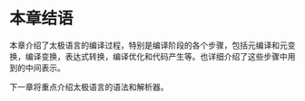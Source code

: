 # 本章结语

本章介绍了太极语言的编译过程，特别是编译阶段的各个步骤，包括元编译和元变换，编译变换，表达式转换，编译优化和代码产生等。也详细介绍了这些步骤中用到的中间表示。

下一章将重点介绍太极语言的语法和解析器。